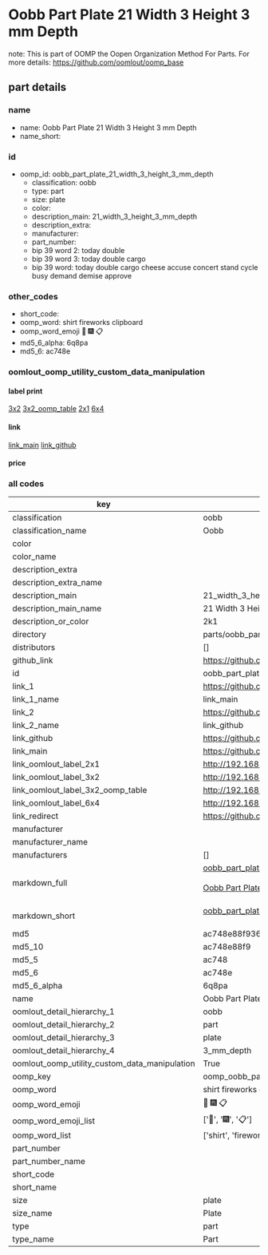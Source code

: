 # Oobb Part Plate 21 Width 3 Height 3 mm Depth  

note: This is part of OOMP the Oopen Organization Method For Parts. For more details: https://github.com/oomlout/oomp_base

##  part details
  







### name
* name: Oobb Part Plate 21 Width 3 Height 3 mm Depth
* name_short: 
### id
* oomp_id: oobb_part_plate_21_width_3_height_3_mm_depth
  * classification: oobb
  * type: part
  * size: plate
  * color: 
  * description_main: 21_width_3_height_3_mm_depth
  * description_extra: 
  * manufacturer: 
  * part_number: 
  * bip 39 word 2: today double
  * bip 39 word 3: today double cargo
  * bip 39 word: today double cargo cheese accuse concert stand cycle busy demand demise approve

### other_codes
* short_code: 
* oomp_word: shirt fireworks clipboard
* oomp_word_emoji :shirt: :fireworks: :clipboard:
* md5_6_alpha: 6q8pa
* md5_6: ac748e






### oomlout_oomp_utility_custom_data_manipulation
#### label print
[3x2](http://192.168.1.245:1112/?label=oomp%206q8pa)
[3x2_oomp_table](http://192.168.1.108:1112/?label=oomp%206q8pa)
[2x1](http://192.168.1.242:1112/?label=oomp%206q8pa)
[6x4](http://192.168.1.55:1112/?label=oomp%206q8pa)    

#### link

[link_main](https://github.com/oomlout/oomlout_oomp_version_1_messy/tree/main/parts/oobb_part_plate_21_width_3_height_3_mm_depth) [link_github](https://github.com/oomlout/oomlout_oomp_version_1_messy/tree/main/parts/oobb_part_plate_21_width_3_height_3_mm_depth)                             

#### price







### all codes 
| key | value |  
| --- | --- |  
| classification | oobb |  
| classification_name | Oobb |  
| color |  |  
| color_name |  |  
| description_extra |  |  
| description_extra_name |  |  
| description_main | 21_width_3_height_3_mm_depth |  
| description_main_name | 21 Width 3 Height 3 mm Depth |  
| description_or_color | 2k1 |  
| directory | parts/oobb_part_plate_21_width_3_height_3_mm_depth |  
| distributors | [] |  
| github_link | https://github.com/oomlout/oomlout_oomp_part_src/tree/main/parts/oobb_part_plate_21_width_3_height_3_mm_depth |  
| id | oobb_part_plate_21_width_3_height_3_mm_depth |  
| link_1 | https://github.com/oomlout/oomlout_oomp_version_1_messy/tree/main/parts/oobb_part_plate_21_width_3_height_3_mm_depth |  
| link_1_name | link_main |  
| link_2 | https://github.com/oomlout/oomlout_oomp_version_1_messy/tree/main/parts/oobb_part_plate_21_width_3_height_3_mm_depth |  
| link_2_name | link_github |  
| link_github | https://github.com/oomlout/oomlout_oomp_version_1_messy/tree/main/parts/oobb_part_plate_21_width_3_height_3_mm_depth |  
| link_main | https://github.com/oomlout/oomlout_oomp_version_1_messy/tree/main/parts/oobb_part_plate_21_width_3_height_3_mm_depth |  
| link_oomlout_label_2x1 | http://192.168.1.242:1112/?label=oomp%206q8pa |  
| link_oomlout_label_3x2 | http://192.168.1.245:1112/?label=oomp%206q8pa |  
| link_oomlout_label_3x2_oomp_table | http://192.168.1.108:1112/?label=oomp%206q8pa |  
| link_oomlout_label_6x4 | http://192.168.1.55:1112/?label=oomp%206q8pa |  
| link_redirect | https://github.com/oomlout/oomlout_oomp_version_1_messy/tree/main/parts/oobb_part_plate_21_width_3_height_3_mm_depth |  
| manufacturer |  |  
| manufacturer_name |  |  
| manufacturers | [] |  
| markdown_full | [oobb_part_plate_21_width_3_height_3_mm_depth](none)<br>[](none)<br>[Oobb Part Plate 21 Width 3 Height 3 Mm Depth](none)<br><br> |  
| markdown_short | [oobb_part_plate_21_width_3_height_3_mm_depth](none)<br><br> |  
| md5 | ac748e88f936da90ba80d27245506f1a |  
| md5_10 | ac748e88f9 |  
| md5_5 | ac748 |  
| md5_6 | ac748e |  
| md5_6_alpha | 6q8pa |  
| name | Oobb Part Plate 21 Width 3 Height 3 mm Depth |  
| oomlout_detail_hierarchy_1 | oobb |  
| oomlout_detail_hierarchy_2 | part |  
| oomlout_detail_hierarchy_3 | plate |  
| oomlout_detail_hierarchy_4 | 3_mm_depth |  
| oomlout_oomp_utility_custom_data_manipulation | True |  
| oomp_key | oomp_oobb_part_plate_21_width_3_height_3_mm_depth |  
| oomp_word | shirt fireworks clipboard |  
| oomp_word_emoji | :shirt: :fireworks: :clipboard: |  
| oomp_word_emoji_list | [':shirt:', ':fireworks:', ':clipboard:'] |  
| oomp_word_list | ['shirt', 'fireworks', 'clipboard'] |  
| part_number |  |  
| part_number_name |  |  
| short_code |  |  
| short_name |  |  
| size | plate |  
| size_name | Plate |  
| type | part |  
| type_name | Part |  
